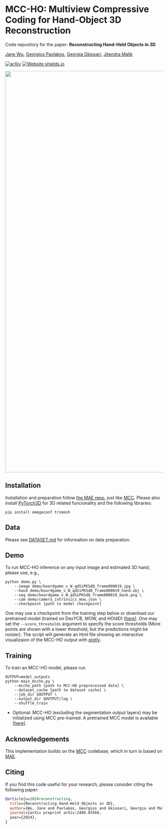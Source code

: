 # MCC-HO: Multiview Compressive Coding for Hand-Object 3D Reconstruction
Code repository for the paper:
**Reconstructing Hand-Held Objects in 3D**

[Jane Wu](https://janehwu.github.io/), [Georgios Pavlakos](https://geopavlakos.github.io/), [Georgia Gkioxari](https://gkioxari.github.io/), [Jitendra Malik](http://people.eecs.berkeley.edu/~malik/)

[![arXiv](https://img.shields.io/badge/arXiv-2404.03566-00ff00.svg)](https://arxiv.org/pdf/2404.03566.pdf)  [![Website shields.io](https://img.shields.io/website-up-down-green-red/http/shields.io.svg)](https://arxiv.org/pdf/2404.03566.pdf)

<p align="center">
<img width="1280" alt="teaser" src="https://janehwu.github.io/mcc-ho/mccho_results.png">
</p>

## Installation
Installation and preparation follow [the MAE repo](https://github.com/facebookresearch/mae), just like [MCC](https://github.com/facebookresearch/MCC).
Please also install [PyTorch3D](https://pytorch3d.org/) for 3D related funcionality and the following libraries:

```
pip install omegaconf trimesh
```

## Data
Please see [DATASET.md](DATASET.md) for information on data preparation.

## Demo
To run MCC-HO inference on any input image and estimated 3D hand, please use, e.g., 
```
python demo.py \
    --image demo/boardgame_v_W_qdSiPKSdQ_frame000019.jpg \
    --hand demo/boardgame_v_W_qdSiPKSdQ_frame000019_hand.obj \
    --seg demo/boardgame_v_W_qdSiPKSdQ_frame000019_mask.png \
    --cam demo/camera_intrinsics_mow.json \
    --checkpoint [path to model checkpoint]
```
One may use a checkpoint from the training step below or download our pretrained model (trained on DexYCB, MOW, and HOI4D) [[here](https://drive.google.com/file/d/17VOYtywmKhDh_JUULT_M20TNByBUUbqZ/view?usp=sharing)].
One may set the `--score_thresholds` argument to specify the score thresholds (More points are shown with a lower threshold, but the predictions might be noisier). 
The script will generate an html file showing an interactive visualizaion of the MCC-HO output with [plotly](https://plotly.com/).

## Training
To train an MCC-HO model, please run
```
OUTPUT=model_outputs
python main_mccho.py \
    --mccho_path [path to MCC-HO preprocessed data] \
    --dataset_cache [path to dataset cache] \
    --job_dir $OUTPUT \
    --output_dir $OUTPUT/log \
    --shuffle_train
```
- Optional: MCC-HO (excluding the segmentation output layers) may be initialized using MCC pre-trained. A pretrained MCC model is available [[here](https://dl.fbaipublicfiles.com/MCC/co3dv2_all_categories.pth)].

## Acknowledgements
This implementation builds on the [MCC](https://github.com/facebookresearch/MCC) codebase, which in turn is based on [MAE](https://github.com/facebookresearch/mae).

## Citing
If you find this code useful for your research, please consider citing the following paper:

```bibtex
@article{wu2024reconstructing,
  title={Reconstructing Hand-Held Objects in 3D},
  author={Wu, Jane and Pavlakos, Georgios and Gkioxari, Georgia and Malik, Jitendra},
  journal={arXiv preprint arXiv:2404.03566,
  year={2024},
}
```
